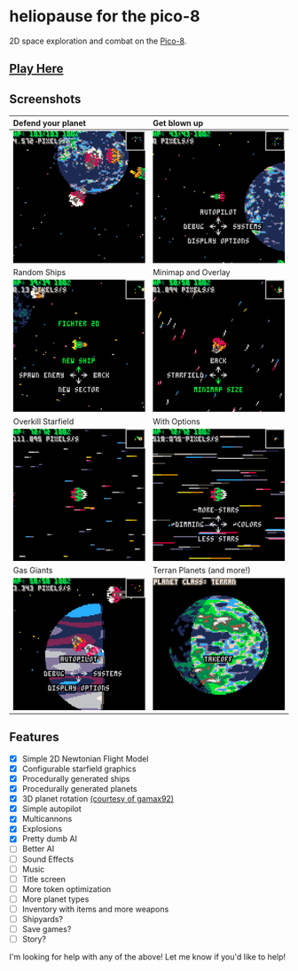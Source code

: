 # heliopause for the pico-8

2D space exploration and combat on the [Pico-8](http://www.lexaloffle.com/pico-8.php).

## [Play Here](https://anthonydigirolamo.github.io/heliopause.pico-8/)

## Screenshots

| Defend your planet | Get blown up |
| :--- | :--- |
| ![Defend your planet](https://github.com/AnthonyDiGirolamo/heliopause.pico-8/raw/master/screenshots/PICO-8_0.gif) | ![Get blown up](https://github.com/AnthonyDiGirolamo/heliopause.pico-8/raw/master/screenshots/PICO-8_6.gif) |
| Random Ships | Minimap and Overlay |
| ![Random Ships](https://github.com/AnthonyDiGirolamo/heliopause.pico-8/raw/master/screenshots/PICO-8_3.gif) | ![Minimap and Overlay](https://github.com/AnthonyDiGirolamo/heliopause.pico-8/raw/master/screenshots/PICO-8_8.gif) |
| Overkill Starfield | With Options |
| ![Starfield](https://github.com/AnthonyDiGirolamo/heliopause.pico-8/raw/master/screenshots/PICO-8_4.gif) | ![Starfield Options](https://github.com/AnthonyDiGirolamo/heliopause.pico-8/raw/master/screenshots/PICO-8_5.gif) |
| Gas Giants | Terran Planets (and more!) |
| ![Gas Giants](https://github.com/AnthonyDiGirolamo/heliopause.pico-8/raw/master/screenshots/PICO-8_7.gif) | ![Land at Planets](https://github.com/AnthonyDiGirolamo/heliopause.pico-8/raw/master/screenshots/PICO-8_9.gif) |

## Features

- [x] Simple 2D Newtonian Flight Model
- [x] Configurable starfield graphics
- [x] Procedurally generated ships
- [x] Procedurally generated planets
- [x] 3D planet rotation [(courtesy of gamax92)](http://www.lexaloffle.com/bbs/?tid=3140)
- [x] Simple autopilot
- [x] Multicannons
- [x] Explosions
- [x] Pretty dumb AI
- [ ] Better AI
- [ ] Sound Effects
- [ ] Music
- [ ] Title screen
- [ ] More token optimization
- [ ] More planet types
- [ ] Inventory with items and more weapons
- [ ] Shipyards?
- [ ] Save games?
- [ ] Story?

I'm looking for help with any of the above! Let me know if you'd like to help!
